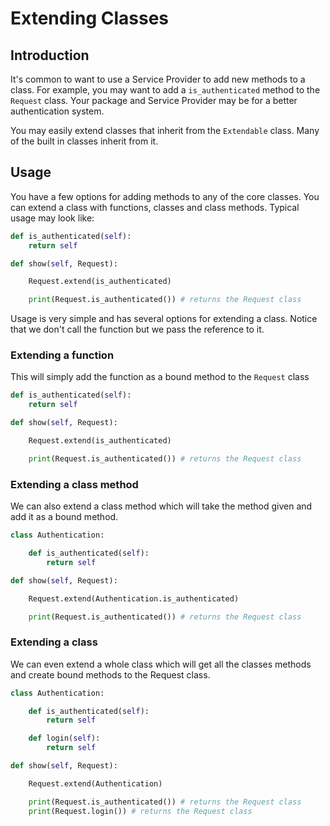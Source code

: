 # Extending Classes

## Introduction

It's common to want to use a Service Provider to add new methods to a class. For example, you may want to add a `is_authenticated` method to the `Request` class. Your package and Service Provider may be for a better authentication system.

You may easily extend classes that inherit from the `Extendable` class. Many of the built in classes inherit from it.

## Usage

You have a few options for adding methods to any of the core classes. You can extend a class with functions, classes and class methods. Typical usage may look like:

```python
def is_authenticated(self):
    return self

def show(self, Request):

    Request.extend(is_authenticated)

    print(Request.is_authenticated()) # returns the Request class
```

Usage is very simple and has several options for extending a class. Notice that we don't call the function but we pass the reference to it.

### Extending a function

This will simply add the function as a bound method to the `Request` class

```python
def is_authenticated(self):
    return self

def show(self, Request):

    Request.extend(is_authenticated)

    print(Request.is_authenticated()) # returns the Request class
```

### Extending a class method

We can also extend a class method which will take the method given and add it as a bound method.

```python
class Authentication:

    def is_authenticated(self):
        return self

def show(self, Request):

    Request.extend(Authentication.is_authenticated)

    print(Request.is_authenticated()) # returns the Request class
```

### Extending a class

We can even extend a whole class which will get all the classes methods and create bound methods to the Request class.

```python
class Authentication:

    def is_authenticated(self):
        return self

    def login(self):
        return self

def show(self, Request):

    Request.extend(Authentication)

    print(Request.is_authenticated()) # returns the Request class
    print(Request.login()) # returns the Request class
```

